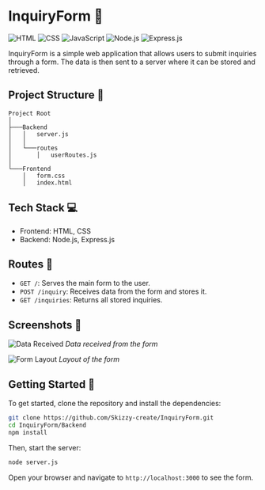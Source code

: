 # InquiryForm 📝

![HTML](https://img.shields.io/badge/-HTML-red)
![CSS](https://img.shields.io/badge/-CSS-blue)
![JavaScript](https://img.shields.io/badge/-JavaScript-yellow)
![Node.js](https://img.shields.io/badge/-Node.js-green)
![Express.js](https://img.shields.io/badge/-Express.js-lightgrey)

InquiryForm is a simple web application that allows users to submit inquiries through a form. The data is then sent to a server where it can be stored and retrieved.

## Project Structure 📂

```
Project Root
│
├───Backend
│   │   server.js
│   │
│   └───routes
│       │   userRoutes.js
│   
└───Frontend
    │   form.css
    │   index.html
```

## Tech Stack 💻

- Frontend: HTML, CSS
- Backend: Node.js, Express.js

## Routes 🚦

- `GET /`: Serves the main form to the user.
- `POST /inquiry`: Receives data from the form and stores it.
- `GET /inquiries`: Returns all stored inquiries.

## Screenshots 📸

![Data Received](https://github.com/Skizzy-create/InquiryForm/assets/112803348/b5181c46-0fb2-40cd-a501-83181cab2c94)
_Data received from the form_

![Form Layout](https://github.com/Skizzy-create/InquiryForm/assets/112803348/84f03647-b276-4464-a6f8-d162cb1db24e)
_Layout of the form_


## Getting Started 🚀

To get started, clone the repository and install the dependencies:

```bash
git clone https://github.com/Skizzy-create/InquiryForm.git
cd InquiryForm/Backend
npm install
```

Then, start the server:

```bash
node server.js
```

Open your browser and navigate to `http://localhost:3000` to see the form.
